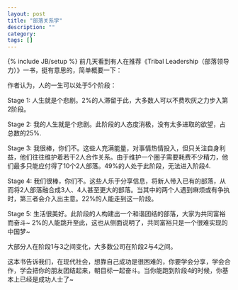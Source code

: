 ```yaml
---
layout: post
title: "部落关系学"
description: ""
category: 
tags: []
---
```

{% include JB/setup %}
前几天看到有人在推荐《Tribal Leadership（部落领导力）》一书，挺有意思的，简单概要一下：

作者认为，人的一生可以处于5个阶段：

<!--more-->
 
Stage 1: 人生就是个悲剧。2%的人滞留于此，大多数人可以不费吹灰之力步入第2阶段。
 
Stage 2: 我的人生就是个悲剧。此阶段的人态度消极，没有太多进取的欲望，占总数的25%.
 
Stage 3: 我很棒，你们不。这些人充满能量，对事情热情投入，但只关注自身利益，他们往往维护着若干2人合作关系。由于维护一个圈子需要耗费不少精力，他们最多只能应付得了10个2人部落。49%的人处于此阶段，无法进入阶段4.
 
Stage 4: 我们很棒，你们不。这些人乐于分享信息，将新人带入已有的部落，从而将2人部落融合成3人、4人甚至更大的部落。当其中的两个人遇到麻烦或有争执时，第三者会介入出主意。22%的人能走到这一阶段。
 
Stage 5: 生活很美好。此阶段的人构建出一个和谐团结的部落，大家为共同富裕而奋斗~ 2%的人能跳升至此，这也从侧面说明了，共同富裕只是一个很难实现的中国梦~
 
大部分人在阶段1与3之间变化，大多数公司在阶段2与4之间。

这本书告诉我们，在现代社会，想靠自己成功是很困难的，你要学会分享，学会合作，学会把你的朋友团结起来，朝目标一起奋斗。当你能跑到阶段4的时候，你基本上已经是成功人士了~